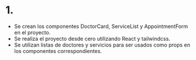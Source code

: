 # 1.

- Se crean los componentes DoctorCard, ServiceList y AppointmentForm en el proyecto.
- Se realiza el proyecto desde cero utilizando React y tailwindcss.
- Se utilizan listas de doctores y servicios para ser usados como props en los componentes correspondientes.

